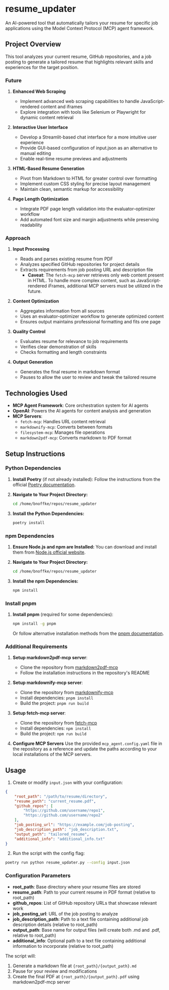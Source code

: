 # resume_updater

An AI-powered tool that automatically tailors your resume for specific job applications using the Model Context Protocol (MCP) agent framework.

## Project Overview

This tool analyzes your current resume, GitHub repositories, and a job posting to generate a tailored resume that highlights relevant skills and experiences for the target position.

### Future

1. **Enhanced Web Scraping**
   - Implement advanced web scraping capabilities to handle JavaScript-rendered content and iframes
   - Explore integration with tools like Selenium or Playwright for dynamic content retrieval

2. **Interactive User Interface**
   - Develop a Streamlit-based chat interface for a more intuitive user experience
   - Provide GUI-based configuration of input.json as an alternative to manual editing
   - Enable real-time resume previews and adjustments

3. **HTML-Based Resume Generation**
   - Pivot from Markdown to HTML for greater control over formatting
   - Implement custom CSS styling for precise layout management
   - Maintain clean, semantic markup for accessibility

4. **Page Length Optimization**
   - Integrate PDF page length validation into the evaluator-optimizer workflow
   - Add automated font size and margin adjustments while preserving readability

### Approach

1. **Input Processing**
   - Reads and parses existing resume from PDF
   - Analyzes specified GitHub repositories for project details
   - Extracts requirements from job posting URL and description file
      - **Caveat**: The `fetch-mcp` server retrieves only web content present in HTML. To handle more complex content, such as JavaScript-rendered iFrames, additional MCP servers must be utilized in the future.

2. **Content Optimization**
   - Aggregates information from all sources
   - Uses an evaluator-optimizer workflow to generate optimized content
   - Ensures output maintains professional formatting and fits one page

3. **Quality Control**
   - Evaluates resume for relevance to job requirements
   - Verifies clear demonstration of skills
   - Checks formatting and length constraints

4. **Output Generation**
   - Generates the final resume in markdown format
   - Pauses to allow the user to review and tweak the tailored resume

## Technologies Used

- **MCP Agent Framework**: Core orchestration system for AI agents
- **OpenAI**: Powers the AI agents for content analysis and generation
- **MCP Servers**:
  - `fetch-mcp`: Handles URL content retrieval
  - `markdownify-mcp`: Converts between formats
  - `filesystem-mcp`: Manages file operations
  - `markdown2pdf-mcp`: Converts markdown to PDF format

## Setup Instructions

### Python Dependencies
1. **Install Poetry** (if not already installed):
   Follow the instructions from the official [Poetry documentation](https://python-poetry.org/docs/#installation).

2. **Navigate to Your Project Directory:**
   ```bash
   cd /home/bnoffke/repos/resume_updater
   ```

3. **Install the Python Dependencies:**
   ```bash
   poetry install
   ```

### npm Dependencies
1. **Ensure Node.js and npm are Installed:**
   You can download and install them from [Node.js official website](https://nodejs.org/).

2. **Navigate to Your Project Directory:**
   ```bash
   cd /home/bnoffke/repos/resume_updater
   ```

3. **Install the npm Dependencies:**
   ```bash
   npm install
   ```

### Install pnpm
1. **Install pnpm** (required for some dependencies):
   ```bash
   npm install -g pnpm
   ```
   Or follow alternative installation methods from the [pnpm documentation](https://pnpm.io/installation).

### Additional Requirements
1. **Setup markdown2pdf-mcp server**:
   - Clone the repository from [markdown2pdf-mcp](https://github.com/2b3pro/markdown2pdf-mcp)
   - Follow the installation instructions in the repository's README

2. **Setup markdownify-mcp server**:
   - Clone the repository from [markdownify-mcp](https://github.com/zcaceres/markdownify-mcp)
   - Install dependencies: `pnpm install`
   - Build the project: `pnpm run build`

3. **Setup fetch-mcp server**:
   - Clone the repository from [fetch-mcp](https://github.com/zcaceres/fetch-mcp)
   - Install dependencies: `npm install`
   - Build the project: `npm run build`

4. **Configure MCP Servers**
   Use the provided `mcp_agent.config.yaml` file in the repository as a reference and update the paths according to your local installations of the MCP servers.

## Usage

1. Create or modify `input.json` with your configuration:
```json
{
    "root_path": "/path/to/resume/directory",
    "resume_path": "current_resume.pdf",
    "github_repos": [
        "https://github.com/username/repo1",
        "https://github.com/username/repo2"
    ],
    "job_posting_url": "https://example.com/job-posting",
    "job_description_path": "job_description.txt",
    "output_path": "tailored_resume",
    "additional_info": "additional_info.txt"
}
```

2. Run the script with the config flag:
```bash
poetry run python resume_updater.py --config input.json
```

### Configuration Parameters

- **root_path**: Base directory where your resume files are stored
- **resume_path**: Path to your current resume in PDF format (relative to root_path)
- **github_repos**: List of GitHub repository URLs that showcase relevant work
- **job_posting_url**: URL of the job posting to analyze
- **job_description_path**: Path to a text file containing additional job description details (relative to root_path)
- **output_path**: Base name for output files (will create both .md and .pdf, relative to root_path)
- **additional_info**: Optional path to a text file containing additional information to incorporate (relative to root_path)

The script will:
1. Generate a markdown file at `{root_path}/{output_path}.md`
2. Pause for your review and modifications
3. Create the final PDF at `{root_path}/{output_path}.pdf` using markdown2pdf-mcp server